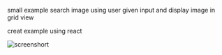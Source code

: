 small example search image using user given input and display image in grid view 

creat example using react 

![screenshort](https://raw.githubusercontent.com/RajanTank/exercise/blob/master/react-example-2/to/demo-image.png)
